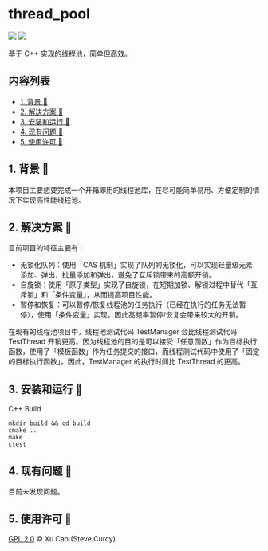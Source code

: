 # thread_pool
[![](https://img.shields.io/badge/Author-Xu.Cao-lightgreen)](https://github.com/SteveCurcy) ![](https://img.shields.io/badge/Version-2.1.2-yellow)

基于 C++ 实现的线程池，简单但高效。

## 内容列表

- [1. 背景 :cookie:](#1-背景-cookie)
- [2. 解决方案 :candy:](#2-解决方案-candy)
- [3. 安装和运行 :birthday:](#3-安装和运行-birthday)
- [4. 现有问题 :sandwich:](#4-现有问题-sandwich)
- [5. 使用许可 :page_facing_up:](#5-使用许可-page_facing_up)

## 1. 背景 :cookie:
本项目主要想要完成一个开箱即用的线程池库，在尽可能简单易用、方便定制的情况下实现高性能线程池。

## 2. 解决方案 :candy:
目前项目的特征主要有：

- 无锁化队列：使用「CAS 机制」实现了队列的无锁化，可以实现轻量级元素添加、弹出，批量添加和弹出，避免了互斥锁带来的高额开销。
- 自旋锁：使用「原子类型」实现了自旋锁，在短期加锁、解锁过程中替代「互斥锁」和「条件变量」，从而提高项目性能。
- 暂停和恢复：可以暂停/恢复线程池的任务执行（已经在执行的任务无法暂停），使用「条件变量」实现，因此高频率暂停/恢复会带来较大的开销。

在现有的线程池项目中，线程池测试代码 TestManager 会比线程测试代码 TestThread 开销更高。因为线程池的目的是可以接受「任意函数」作为目标执行函数，使用了「模板函数」作为任务提交的接口，而线程测试代码中使用了「固定的目标执行函数」。因此，TestManager 的执行时间比 TestThread 的更高。

## 3. 安装和运行 :birthday:

C++ Build

```
mkdir build && cd build
cmake ..
make
ctest
```

## 4. 现有问题 :sandwich:
目前未发现问题。

## 5. 使用许可 :page_facing_up:
[GPL 2.0](./LICENSE) &copy; Xu.Cao (Steve Curcy)
